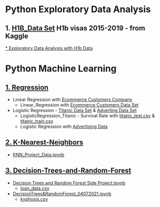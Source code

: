 # Python Exploratory Data Analysis

## 1. [H1B_Data Set](https://www.kaggle.com/haiderali20/h1b-visas-2015-2019/data) H1b visas 2015-2019 - from Kaggle
  [* Exploratory Data Analysis with H1b Data](https://github.com/jspear01/Python_Data_analysis/blob/main/H1B_Data_EDA.ipynb)
  
# Python Machine Learning


## [1. Regression](https://github.com/jspear01/Python_Data_analysis/tree/main/Regression)
  * Linear Regression with [Ecommerce Customers Company](https://github.com/jspear01/Python_Data_analysis/blob/main/Regression/Linear_Regression.ipynb) <br />
     - Linear_Regression with [Ecommerce Customers Data Set](https://github.com/jspear01/Python_Data_analysis/blob/main/Regression/Ecommerce%20Customers)
  * Logistic Regression - [Titanic Data Set](https://github.com/jspear01/Python_Data_analysis/blob/main/Regression/LogisticRegression_Titanic_Data.ipynb) & [Adverting Data Set](https://github.com/jspear01/Python_Data_analysis/blob/main/Regression/Logistic%20Regression%20Advertising.ipynb) <br />
     - LogisticRegression_Titanic - Survival Rate with [titanic_test.csv](https://github.com/jspear01/Python_Data_analysis/blob/main/Regression/titanic_test.csv) & [titanic_train.csv](https://github.com/jspear01/Python_Data_analysis/blob/main/Regression/titanic_train.csv)
     - Logistic Regression with [Advertising Data](https://github.com/jspear01/Python_Data_analysis/blob/main/Regression/advertising.csv)

## [2. K-Nearest-Neighbors](https://github.com/jspear01/Python_Data_analysis/tree/main/K_Nearest_Neighbors)
  * [KNN_Project_Data.ipynb](https://github.com/jspear01/Python_Data_analysis/blob/main/K_Nearest_Neighbors/KNN_Project_Data.ipynb)
     
## [3. Decision-Trees-and-Random-Forest](https://github.com/jspear01/Python_Data_analysis/tree/main/DecisionTrees%26RandomForest)
  * [Decision Trees and Random Forest Side Project.ipynb](https://github.com/jspear01/Python_Data_analysis/blob/main/DecisionTrees%26RandomForest/%20Decision%20Trees%20and%20Random%20Forest%20Side%20Project.ipynb)<br />
    - [loan_data.csv](https://github.com/jspear01/Python_Data_analysis/blob/main/DecisionTrees%26RandomForest/loan_data.csv) <br />
  * [DecisionTrees&RandomForest_04072021.ipynb](https://github.com/jspear01/Python_Data_analysis/blob/main/DecisionTrees%26RandomForest/DecisionTrees%26RandomForest_04072021.ipynb)<br />
    - [kyphosis.csv](https://github.com/jspear01/Python_Data_analysis/blob/main/DecisionTrees%26RandomForest/kyphosis.csv)
